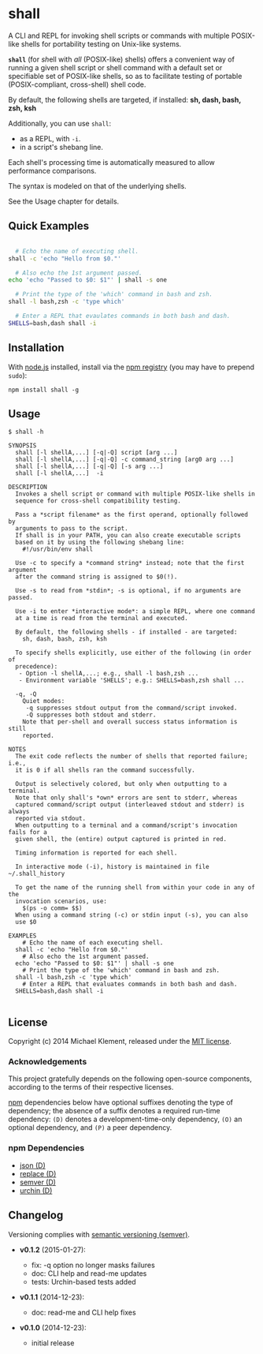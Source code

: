 # shall

A CLI and REPL for invoking shell scripts or commands with multiple POSIX-like shells for portability testing on Unix-like systems.

**`shall`** (for *sh*ell with *all* (POSIX-like) shells) offers a convenient way of running a given shell script or shell command
with a default set or specifiable set of POSIX-like shells, so as to facilitate testing of portable (POSIX-compliant, cross-shell) shell code.

By default, the following shells are targeted, if installed: **sh, dash, bash, zsh, ksh**

Additionally, you can use `shall`: 

* as a REPL, with `-i`.
* in a script's shebang line.
 
Each shell's processing time is automatically measured to allow performance comparisons.

The syntax is modeled on that of the underlying shells. 

See the Usage chapter for details.

## Quick Examples

```sh

  # Echo the name of executing shell.
shall -c 'echo "Hello from $0."'

  # Also echo the 1st argument passed.                
echo 'echo "Passed to $0: $1"' | shall -s one

  # Print the type of the 'which' command in bash and zsh.
shall -l bash,zsh -c 'type which'

  # Enter a REPL that evaulates commands in both bash and dash.
SHELLS=bash,dash shall -i

```

## Installation

With [node.js](http://nodejs.org/) installed, install via the [npm registry](https://www.npmjs.com/) (you may have to prepend `sudo`):

	npm install shall -g

<!-- DO NOT EDIT: This chapter is updated by `make update-readme/release`. ALSO, LEAVE AT LEAST 1 BLANK LINE AFTER THIS COMMENT. -->

## Usage

```
$ shall -h

SYNOPSIS
  shall [-l shellA,...] [-q|-Q] script [arg ...]
  shall [-l shellA,...] [-q|-Q] -c command_string [arg0 arg ...]
  shall [-l shellA,...] [-q|-Q] [-s arg ...]
  shall [-l shellA,...]  -i

DESCRIPTION
  Invokes a shell script or command with multiple POSIX-like shells in
  sequence for cross-shell compatibility testing.

  Pass a *script filename* as the first operand, optionally followed by 
  arguments to pass to the script.
  If shall is in your PATH, you can also create executable scripts
  based on it by using the following shebang line:
    #!/usr/bin/env shall
  
  Use -c to specify a *command string* instead; note that the first argument
  after the command string is assigned to $0(!).
  
  Use -s to read from *stdin*; -s is optional, if no arguments are passed.
  
  Use -i to enter *interactive mode*: a simple REPL, where one command
  at a time is read from the terminal and executed.

  By default, the following shells - if installed - are targeted:
    sh, dash, bash, zsh, ksh

  To specify shells explicitly, use either of the following (in order of
  precedence):
   - Option -l shellA,...; e.g., shall -l bash,zsh ...
   - Environment variable 'SHELLS'; e.g.: SHELLS=bash,zsh shall ...

  -q, -Q
    Quiet modes: 
     -q suppresses stdout output from the command/script invoked.
     -Q suppresses both stdout and stderr.
    Note that per-shell and overall success status information is still
    reported.

NOTES
  The exit code reflects the number of shells that reported failure; i.e.,
  it is 0 if all shells ran the command successfully.

  Output is selectively colored, but only when outputting to a terminal.
  Note that only shall's *own* errors are sent to stderr, whereas
  captured command/script output (interleaved stdout and stderr) is always
  reported via stdout.
  When outputting to a terminal and a command/script's invocation fails for a
  given shell, the (entire) output captured is printed in red.
  
  Timing information is reported for each shell.
  
  In interactive mode (-i), history is maintained in file ~/.shall_history
  
  To get the name of the running shell from within your code in any of the
  invocation scenarios, use:
    $(ps -o comm= $$)
  When using a command string (-c) or stdin input (-s), you can also
  use $0

EXAMPLES
    # Echo the name of each executing shell.
  shall -c 'echo "Hello from $0."'
    # Also echo the 1st argument passed.                
  echo 'echo "Passed to $0: $1"' | shall -s one
    # Print the type of the 'which' command in bash and zsh.
  shall -l bash,zsh -c 'type which'
    # Enter a REPL that evaluates commands in both bash and dash.
  SHELLS=bash,dash shall -i
  
```

<!-- DO NOT EDIT: This chapter is updated by `make update-readme/release`. ALSO, LEAVE AT LEAST 1 BLANK LINE AFTER THIS COMMENT. -->

## License

Copyright (c) 2014 Michael Klement, released under the [MIT license](https://spdx.org/licenses/MIT#licenseText).

### Acknowledgements

This project gratefully depends on the following open-source components, according to the terms of their respective licenses.

[npm](https://www.npmjs.com/) dependencies below have optional suffixes denoting the type of dependency; the absence of a suffix denotes a required run-time dependency: `(D)` denotes a development-time-only dependency, `(O)` an optional dependency, and `(P)` a peer dependency.

<!-- DO NOT EDIT: This chapter is updated by `make update-readme/release`. ALSO, LEAVE AT LEAST 1 BLANK LINE AFTER THIS COMMENT. -->

### npm Dependencies

* [json (D)](https://github.com/trentm/json)
* [replace (D)](https://github.com/harthur/replace)
* [semver (D)](https://github.com/isaacs/node-semver)
* [urchin (D)](https://github.com/tlevine/urchin)

<!-- DO NOT EDIT: This chapter is updated by `make update-readme/release`. ALSO, LEAVE AT LEAST 1 BLANK LINE AFTER THIS COMMENT. -->

## Changelog

Versioning complies with [semantic versioning (semver)](http://semver.org/).

<!-- NOTE: An entry template is automatically added each time `make version` is called. Fill in changes afterwards. -->

* **v0.1.2** (2015-01-27):
  * fix: -q option no longer masks failures
  * doc: CLI help and read-me updates
  * tests: Urchin-based tests added

* **v0.1.1** (2014-12-23):
  * doc: read-me and CLI help fixes

* **v0.1.0** (2014-12-23):
  * initial release
